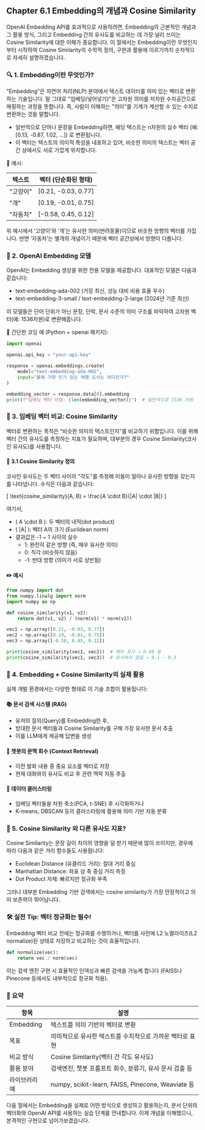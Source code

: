 ## Chapter 6.1 Embedding의 개념과 Cosine Similarity

OpenAI Embedding API를 효과적으로 사용하려면, Embedding의 근본적인 개념과 그 활용 방식, 그리고 Embedding 간의 유사도를 비교하는 데 가장 널리 쓰이는 Cosine Similarity에 대한 이해가 중요합니다. 이 절에서는 Embedding이란 무엇인지부터 시작하여 Cosine Similarity의 수학적 정의, 구현과 활용에 이르기까지 순차적으로 자세히 설명하겠습니다.



### 🔍 1. Embedding이란 무엇인가?

"Embedding"은 자연어 처리(NLP) 분야에서 텍스트 데이터를 의미 있는 벡터로 변환하는 기술입니다. 말 그대로 "임베딩(넣어넣기)"은 고차원 의미를 저차원 수치공간으로 매핑하는 과정을 뜻합니다. 즉, 사람이 이해하는 "의미"를 기계가 계산할 수 있는 수치로 변환하는 것을 말합니다.

- 일반적으로 단어나 문장을 Embedding하면, 해당 텍스트는 n차원의 실수 벡터 (예: [0.13, -0.87, 1.02, ...]) 로 변환됩니다.
- 이 벡터는 텍스트의 의미적 특성을 내포하고 있어, 비슷한 의미의 텍스트는 벡터 공간 상에서도 서로 가깝게 위치합니다.

🔸 예시:

| 텍스트               | 벡터 (단순화된 형태)                          |
|--------------------|-------------------------------------------|
| "고양이"             | [0.21, -0.03, 0.77]                         |
| "개"                | [0.19, -0.01, 0.75]                         |
| "자동차"             | [-0.58, 0.45, 0.12]                         |

위 예시에서 ‘고양이’와 ‘개’는 유사한 의미(반려동물)이므로 비슷한 방향의 벡터를 가집니다. 반면 ‘자동차’는 별개의 개념이기 때문에 벡터 공간상에서 방향이 다릅니다.



### 🧠 2. OpenAI Embedding 모델

OpenAI는 Embedding 생성을 위한 전용 모델을 제공합니다. 대표적인 모델은 다음과 같습니다:

- text-embedding-ada-002 (가장 최신, 성능 대비 비용 효율 우수)
- text-embedding-3-small / text-embedding-3-large (2024년 기준 최신)

이 모델들은 단어 단위가 아닌 문장, 단락, 문서 수준의 의미 구조를 파악하여 고차원 벡터(예: 1536차원)로 변환해줍니다.

🔹 간단한 코딩 예 (Python + openai 패키지):

```python
import openai

openai.api_key = "your-api-key"

response = openai.embeddings.create(
    model="text-embedding-ada-002",
    input="올해 가장 인기 있는 여행 도시는 어디인가?"
)

embedding_vector = response.data[0].embedding
print(f"임베딩 벡터 차원: {len(embedding_vector)}")  # 일반적으로 1536 차원
```



### 📐 3. 임베딩 벡터 비교: Cosine Similarity

벡터로 변환하는 목적은 “비슷한 의미의 텍스트인지”를 비교하기 위함입니다. 이를 위해 벡터 간의 유사도를 측정하는 지표가 필요하며, 대부분의 경우 Cosine Similarity(코사인 유사도)를 사용합니다.

#### 📏 3.1 Cosine Similarity 정의

코사인 유사도는 두 벡터 사이의 "각도"를 측정해 이들이 얼마나 유사한 방향을 갖는지를 나타냅니다. 수식은 다음과 같습니다:

\[
\text{cosine\_similarity}(A, B) = \frac{A \cdot B}{\|A\| \cdot \|B\|}
\]

여기서,

- \( A \cdot B \): 두 벡터의 내적(dot product)
- \( \|A\| \): 벡터 A의 크기 (Euclidean norm)
- 결과값은 -1 ~ 1 사이의 실수
  - 1: 완전히 같은 방향 (즉, 매우 유사한 의미)
  - 0: 직각 (비슷하지 않음)
  - -1: 반대 방향 (의미가 서로 상반됨)

#### ✏️ 예시

```python
from numpy import dot
from numpy.linalg import norm
import numpy as np

def cosine_similarity(v1, v2):
    return dot(v1, v2) / (norm(v1) * norm(v2))

vec1 = np.array([0.21, -0.03, 0.77])
vec2 = np.array([0.19, -0.01, 0.75])
vec3 = np.array([-0.58, 0.45, 0.12])

print(cosine_similarity(vec1, vec2))  # 매우 유사 → 0.99 등
print(cosine_similarity(vec1, vec3))  # 유사하지 않음 → 0.1 ~ 0.3
```



### 🧭 4. Embedding + Cosine Similarity의 실제 활용

실제 개발 환경에서는 다양한 형태로 이 기술 조합이 활용됩니다:

#### 📚 문서 검색 시스템 (RAG)

- 유저의 질의(Query)를 Embedding한 후,
- 방대한 문서 벡터들과 Cosine Similarity를 구해 가장 유사한 문서 추출
- 이를 LLM에게 제공해 답변을 생성

#### 💬 챗봇의 문맥 회수 (Context Retrieval)

- 이전 발화 내용 중 중요 요소를 벡터로 저장
- 현재 대화와의 유사도 비교 후 관련 맥락 자동 추출

#### 🧩 데이터 클러스터링

- 임베딩 벡터들을 차원 축소(PCA, t-SNE) 후 시각화하거나
- K-means, DBSCAN 등의 클러스터링에 활용해 의미 기반 자동 분류



### 📌 5. Cosine Similarity 외 다른 유사도 지표?

Cosine Similarity는 문장 길이 차이의 영향을 덜 받기 때문에 많이 쓰이지만, 경우에 따라 다음과 같은 거리 함수들도 사용됩니다:

- Euclidean Distance (유클리드 거리): 절대 거리 중심
- Manhattan Distance: 좌표 상 축 중심 거리 측정
- Dot Product 자체: 빠르지만 정규화 부족

그러나 대부분 Embedding 기반 검색에서는 cosine similarity가 가장 안정적이고 의미 보존력이 뛰어납니다.



### 🛠️ 실전 Tip: 벡터 정규화는 필수!

Embedding 벡터 비교 전에는 정규화를 수행하거나, 벡터를 사전에 L2 노멀라이즈(L2 normalize)된 상태로 저장하고 비교하는 것이 효율적입니다.

```python
def normalize(vec):
    return vec / norm(vec)
```

이는 검색 엔진 구현 시 효율적인 인덱싱과 빠른 검색을 가능케 합니다 (FAISS나 Pinecone 등에서도 내부적으로 정규화 적용).



### 📓 요약

| 항목            | 설명                                                        |
|----------------|------------------------------------------------------------|
| Embedding      | 텍스트를 의미 기반의 벡터로 변환                            |
| 목표           | 의미적으로 유사한 텍스트를 수치적으로 가까운 벡터로 표현        |
| 비교 방식      | Cosine Similarity(벡터 간 각도 유사도)                        |
| 활용 분야      | 검색엔진, 챗봇 프롬프트 회수, 분류기, 유사 문서 검출 등         |
| 라이브러리 예  | numpy, scikit-learn, FAISS, Pinecone, Weaviate 등             |



다음 절에서는 Embedding을 실제로 어떤 방식으로 생성하고 활용하는지, 문서 단위의 벡터화와 OpenAI API를 사용하는 실습 단계를 안내합니다. 이제 개념을 이해했으니, 본격적인 구현으로 넘어가보겠습니다.